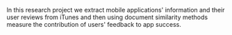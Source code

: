 In this research project we extract mobile applications' information and their user reviews from iTunes and then using document similarity methods measure the contribution of users' feedback to app success.
